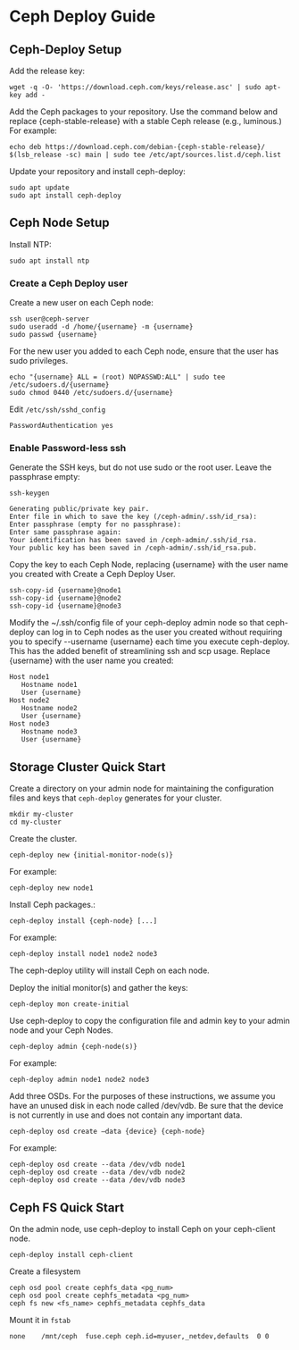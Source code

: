 # Ceph Deploy Guide

## Ceph-Deploy Setup
Add the release key:
```
wget -q -O- 'https://download.ceph.com/keys/release.asc' | sudo apt-key add -
```

Add the Ceph packages to your repository. Use the command below and replace {ceph-stable-release} with a stable Ceph release (e.g., luminous.) For example:
```
echo deb https://download.ceph.com/debian-{ceph-stable-release}/ $(lsb_release -sc) main | sudo tee /etc/apt/sources.list.d/ceph.list
```

Update your repository and install ceph-deploy:
```
sudo apt update
sudo apt install ceph-deploy
```

## Ceph Node Setup
Install NTP:
```
sudo apt install ntp
```

### Create a Ceph Deploy user
Create a new user on each Ceph node:
```
ssh user@ceph-server
sudo useradd -d /home/{username} -m {username}
sudo passwd {username}
```

For the new user you added to each Ceph node, ensure that the user has sudo privileges.
```
echo "{username} ALL = (root) NOPASSWD:ALL" | sudo tee /etc/sudoers.d/{username}
sudo chmod 0440 /etc/sudoers.d/{username}
```

Edit `/etc/ssh/sshd_config`
```
PasswordAuthentication yes
```

### Enable Password-less ssh
Generate the SSH keys, but do not use sudo or the root user. Leave the passphrase empty:

```
ssh-keygen

Generating public/private key pair.
Enter file in which to save the key (/ceph-admin/.ssh/id_rsa):
Enter passphrase (empty for no passphrase):
Enter same passphrase again:
Your identification has been saved in /ceph-admin/.ssh/id_rsa.
Your public key has been saved in /ceph-admin/.ssh/id_rsa.pub.
```

Copy the key to each Ceph Node, replacing {username} with the user name you created with Create a Ceph Deploy User.
```
ssh-copy-id {username}@node1
ssh-copy-id {username}@node2
ssh-copy-id {username}@node3
```

Modify the ~/.ssh/config file of your ceph-deploy admin node so that ceph-deploy can log in to Ceph nodes as the user you created without requiring you to specify --username {username} each time you execute ceph-deploy. This has the added benefit of streamlining ssh and scp usage. Replace {username} with the user name you created:
```
Host node1
   Hostname node1
   User {username}
Host node2
   Hostname node2
   User {username}
Host node3
   Hostname node3
   User {username}
```

## Storage Cluster Quick Start
Create a directory on your admin node for maintaining the configuration files and keys that `ceph-deploy` generates for your cluster.
```
mkdir my-cluster
cd my-cluster
```

Create the cluster.
```
ceph-deploy new {initial-monitor-node(s)}
```
For example:
```
ceph-deploy new node1
```

Install Ceph packages.:
```
ceph-deploy install {ceph-node} [...]
```
For example:
```
ceph-deploy install node1 node2 node3
```
The ceph-deploy utility will install Ceph on each node.

Deploy the initial monitor(s) and gather the keys:
```
ceph-deploy mon create-initial
```

Use ceph-deploy to copy the configuration file and admin key to your admin node and your Ceph Nodes.
```
ceph-deploy admin {ceph-node(s)}
```
For example:
```
ceph-deploy admin node1 node2 node3
```

Add three OSDs. For the purposes of these instructions, we assume you have an unused disk in each node called /dev/vdb. Be sure that the device is not currently in use and does not contain any important data.
```
ceph-deploy osd create –data {device} {ceph-node}
```
For example:
```
ceph-deploy osd create --data /dev/vdb node1
ceph-deploy osd create --data /dev/vdb node2
ceph-deploy osd create --data /dev/vdb node3
```

## Ceph FS Quick Start
On the admin node, use ceph-deploy to install Ceph on your ceph-client node.
```
ceph-deploy install ceph-client
```

Create a filesystem
```
ceph osd pool create cephfs_data <pg_num>
ceph osd pool create cephfs_metadata <pg_num>
ceph fs new <fs_name> cephfs_metadata cephfs_data
```

Mount it in `fstab`
```
none    /mnt/ceph  fuse.ceph ceph.id=myuser,_netdev,defaults  0 0
```
